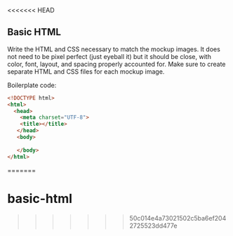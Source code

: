 <<<<<<< HEAD
## Basic HTML

Write the HTML and CSS necessary to match the mockup images. It does not need to be pixel perfect (just eyeball it) but it should be close, with color, font, layout, and spacing properly accounted for. Make sure to create separate HTML and CSS files for each mockup image.

Boilerplate code:

```html
<!DOCTYPE html>
<html>
  <head>
    <meta charset="UTF-8">
    <title></title>
   </head>
   <body>
   
   </body>
</html>
```
=======
# basic-html
>>>>>>> 50c014e4a73021502c5ba6ef2042725523dd477e
